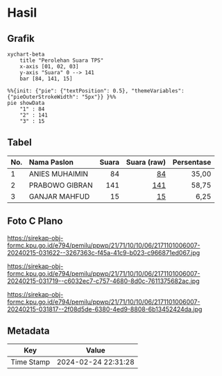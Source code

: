 # Hasil

## Grafik

```mermaid
xychart-beta
    title "Perolehan Suara TPS"
    x-axis [01, 02, 03]
    y-axis "Suara" 0 --> 141
    bar [84, 141, 15]
```

```mermaid
%%{init: {"pie": {"textPosition": 0.5}, "themeVariables": {"pieOuterStrokeWidth": "5px"}} }%%
pie showData
    "1" : 84
    "2" : 141
    "3" : 15
```

## Tabel

| No. | Nama Paslon    | Suara | Suara (raw) | Persentase |
|:--- |:-------------- | -----:| -----------:| ----------:|
| 1   | ANIES MUHAIMIN | 84    | [84][p-1]   | 35,00      |
| 2   | PRABOWO GIBRAN | 141   | [141][p-2]  | 58,75      |
| 3   | GANJAR MAHFUD  | 15    | [15][p-3]   | 6,25       |


[p-1]: https://github.com/gigit-pemilu/pemilu-2024-21-kepulauan-riau/blob/main/pilpres/hitung-suara/sub/21-kepulauan-riau/sub/71-kota-batam/sub/10-batam-kota/sub/1006-sungai-panas/sub/007-tps/sub/paslon-1.txt
[p-2]: https://github.com/gigit-pemilu/pemilu-2024-21-kepulauan-riau/blob/main/pilpres/hitung-suara/sub/21-kepulauan-riau/sub/71-kota-batam/sub/10-batam-kota/sub/1006-sungai-panas/sub/007-tps/sub/paslon-2.txt
[p-3]: https://github.com/gigit-pemilu/pemilu-2024-21-kepulauan-riau/blob/main/pilpres/hitung-suara/sub/21-kepulauan-riau/sub/71-kota-batam/sub/10-batam-kota/sub/1006-sungai-panas/sub/007-tps/sub/paslon-3.txt

## Foto C Plano

https://sirekap-obj-formc.kpu.go.id/e794/pemilu/ppwp/21/71/10/10/06/2171101006007-20240215-031622--3267363c-f45a-41c9-b023-c966871ed067.jpg

https://sirekap-obj-formc.kpu.go.id/e794/pemilu/ppwp/21/71/10/10/06/2171101006007-20240215-031719--c6032ec7-c757-4680-8d0c-7611375682ac.jpg

https://sirekap-obj-formc.kpu.go.id/e794/pemilu/ppwp/21/71/10/10/06/2171101006007-20240215-031817--2f08d5de-6380-4ed9-8808-6b13452424da.jpg


## Metadata

| Key        | Value               |
| ---------- | ------------------- |
| Time Stamp | 2024-02-24 22:31:28 |



